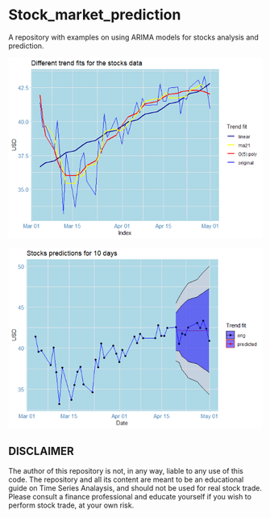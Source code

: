 # Stock_market_prediction
A repository with examples on using ARIMA models for stocks analysis and prediction. 

![](img/unnamed-chunk-7-1.png)

![](img/unnamed-chunk-26-1.png)

## DISCLAIMER
The author of this repository is not, in any way, liable to any use of this code. The repository and all its content are meant to be an educational guide on Time Series Analaysis, and should not be used for real stock trade. Please consult a finance professional and educate yourself if you wish to perform stock trade, at your own risk. 
